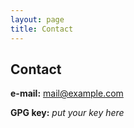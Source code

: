 ```yaml
---
layout: page
title: Contact
---
```


## Contact ##

**e-mail:** mail@example.com

**GPG key:** *put your key here*

